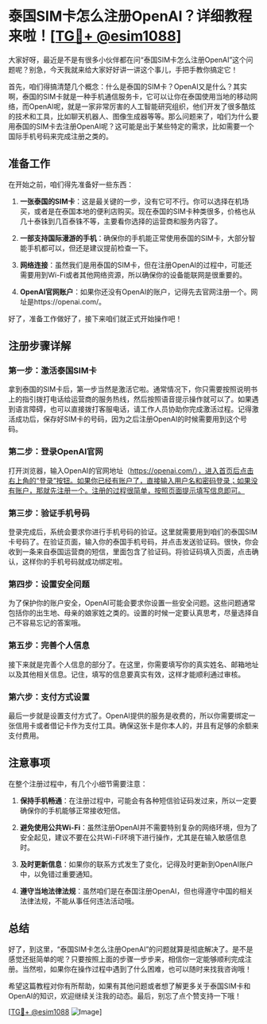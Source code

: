 # 泰国SIM卡怎么注册OpenAI？详细教程来啦！[[TG💪+ @esim1088](https://t.me/s/esim1088)]

大家好呀，最近是不是有很多小伙伴都在问“泰国SIM卡怎么注册OpenAI”这个问题呢？别急，今天我就来给大家好好讲一讲这个事儿，手把手教你搞定它！

首先，咱们得搞清楚几个概念：什么是泰国的SIM卡？OpenAI又是什么？其实啊，泰国的SIM卡就是一种手机通信服务卡，它可以让你在泰国使用当地的移动网络，而OpenAI呢，就是一家非常厉害的人工智能研究组织，他们开发了很多酷炫的技术和工具，比如聊天机器人、图像生成器等等。那么问题来了，咱们为什么要用泰国的SIM卡去注册OpenAI呢？这可能是出于某些特定的需求，比如需要一个国际手机号码来完成注册之类的。

## 准备工作

在开始之前，咱们得先准备好一些东西：

1. **一张泰国的SIM卡**：这是最关键的一步，没有它可不行。你可以选择在机场买，或者是在泰国本地的便利店购买。现在泰国的SIM卡种类很多，价格也从几十泰铢到几百泰铢不等，主要看你选择的运营商和服务内容了。

2. **一部支持国际漫游的手机**：确保你的手机能正常使用泰国的SIM卡，大部分智能手机都可以，但还是建议提前检查一下。

3. **网络连接**：虽然我们是用泰国的SIM卡，但在注册OpenAI的过程中，可能还需要用到Wi-Fi或者其他网络资源，所以确保你的设备能联网是很重要的。

4. **OpenAI官网账户**：如果你还没有OpenAI的账户，记得先去官网注册一个。网址是https://openai.com/。

好了，准备工作做好了，接下来咱们就正式开始操作吧！

## 注册步骤详解

### 第一步：激活泰国SIM卡

拿到泰国的SIM卡后，第一步当然是激活它啦。通常情况下，你只需要按照说明书上的指引拨打电话给运营商的服务热线，然后按照语音提示操作就可以了。如果遇到语言障碍，也可以直接拨打客服电话，请工作人员协助你完成激活过程。记得激活成功后，保存好SIM卡的号码，因为之后注册OpenAI的时候需要用到这个号码。

### 第二步：登录OpenAI官网

打开浏览器，输入OpenAI的官网地址（https://openai.com/），进入首页后点击右上角的“登录”按钮。如果你已经有账户了，直接输入用户名和密码登录；如果没有账户，那就先注册一个。注册的过程很简单，按照页面提示填写信息即可。

### 第三步：验证手机号码

登录完成后，系统会要求你进行手机号码的验证。这里就需要用到咱们的泰国SIM卡号码了。在验证页面，输入你的泰国手机号码，并点击发送验证码。很快，你会收到一条来自泰国运营商的短信，里面包含了验证码。将验证码填入页面，点击确认，这样你的手机号码就成功绑定啦。

### 第四步：设置安全问题

为了保护你的账户安全，OpenAI可能会要求你设置一些安全问题。这些问题通常包括你的出生地、母亲的娘家姓之类的。设置的时候一定要认真思考，尽量选择自己不容易忘记的答案哦。

### 第五步：完善个人信息

接下来就是完善个人信息的部分了。在这里，你需要填写你的真实姓名、邮箱地址以及其他相关信息。记住，填写的信息要真实有效，这样才能顺利通过审核。

### 第六步：支付方式设置

最后一步就是设置支付方式了。OpenAI提供的服务是收费的，所以你需要绑定一张信用卡或者借记卡作为支付工具。确保这张卡是你本人的，并且有足够的余额来支付费用。

## 注意事项

在整个注册过程中，有几个小细节需要注意：

1. **保持手机畅通**：在注册过程中，可能会有各种短信验证码发过来，所以一定要确保你的手机能够正常接收短信。

2. **避免使用公共Wi-Fi**：虽然注册OpenAI并不需要特别复杂的网络环境，但为了安全起见，建议不要在公共Wi-Fi环境下进行操作，尤其是在输入敏感信息时。

3. **及时更新信息**：如果你的联系方式发生了变化，记得及时更新到OpenAI账户中，以免错过重要通知。

4. **遵守当地法律法规**：虽然咱们是在泰国注册OpenAI，但也得遵守中国的相关法律法规，不能从事任何违法活动哦。

## 总结

好了，到这里，“泰国SIM卡怎么注册OpenAI”的问题就算是彻底解决了。是不是感觉还挺简单的呢？只要按照上面的步骤一步步来，相信你一定能够顺利完成注册。当然啦，如果你在操作过程中遇到了什么困难，也可以随时来找我咨询哦！

希望这篇教程对你有所帮助，如果有其他问题或者想了解更多关于泰国SIM卡和OpenAI的知识，欢迎继续关注我的动态。最后，别忘了点个赞支持一下哦！

[[TG💪+ @esim1088](https://t.me/s/esim1088) ![Image](https://i.postimg.cc/4NQfJmqS/Snipaste-2025-05-13-00-14-12.png)]